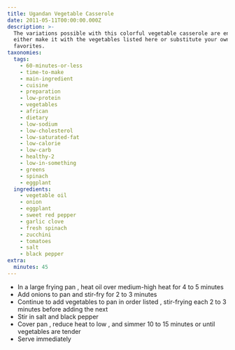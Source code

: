 ```yaml
---
title: Ugandan Vegetable Casserole
date: 2011-05-11T00:00:00.000Z
description: >-
  The variations possible with this colorful vegetable casserole are endless.
  either make it with the vegetables listed here or substitute your own
  favorites.
taxonomies:
  tags:
    - 60-minutes-or-less
    - time-to-make
    - main-ingredient
    - cuisine
    - preparation
    - low-protein
    - vegetables
    - african
    - dietary
    - low-sodium
    - low-cholesterol
    - low-saturated-fat
    - low-calorie
    - low-carb
    - healthy-2
    - low-in-something
    - greens
    - spinach
    - eggplant
  ingredients:
    - vegetable oil
    - onion
    - eggplant
    - sweet red pepper
    - garlic clove
    - fresh spinach
    - zucchini
    - tomatoes
    - salt
    - black pepper
extra:
  minutes: 45
---
```

 - In a large frying pan , heat oil over medium-high heat for 4 to 5 minutes
 - Add onions to pan and stir-fry for 2 to 3 minutes
 - Continue to add vegetables to pan in order listed , stir-frying each 2 to 3 minutes before adding the next
 - Stir in salt and black pepper
 - Cover pan , reduce heat to low , and simmer 10 to 15 minutes or until vegetables are tender
 - Serve immediately
